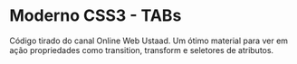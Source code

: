 # Moderno CSS3 - TABs

Código tirado do canal Online Web Ustaad.
Um ótimo material para ver em ação propriedades como transition, transform e seletores de atributos.

